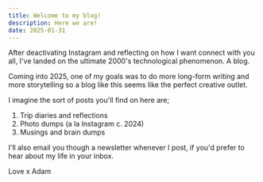 ```yaml
---
title: Welcome to my blog!
description: Here we are!
date: 2025-01-31
---
```



After deactivating Instagram and reflecting on how I want connect with you all, I've landed on the ultimate 2000's technological phenomenon. A blog. 

Coming into 2025, one of my goals was to do more long-form writing and more storytelling so a blog like this seems like the perfect creative outlet. 

I imagine the sort of posts you'll find on here are;

1. Trip diaries and reflections
2. Photo dumps (a la Instagram c. 2024)
3. Musings and brain dumps

I'll also email you though a newsletter whenever I post, if you'd prefer to hear about my life in your inbox.

Love x Adam